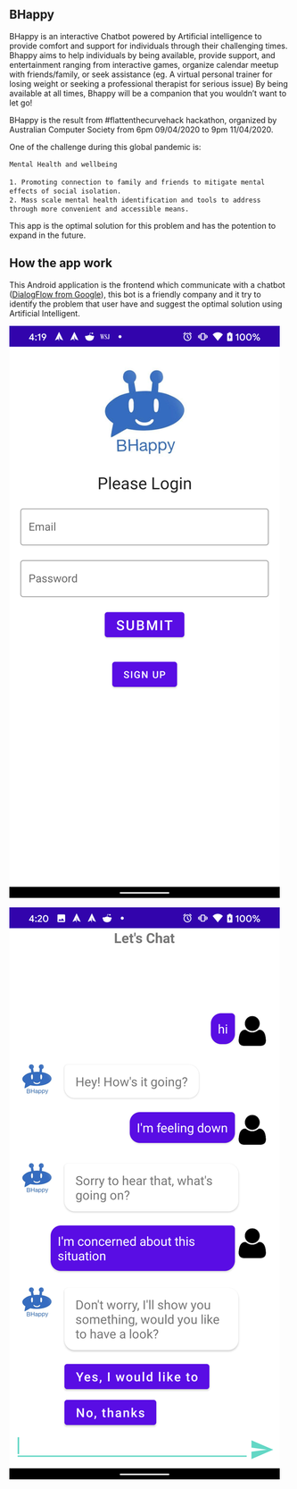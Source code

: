 
## BHappy

BHappy is an interactive Chatbot powered by Artificial intelligence to provide comfort and support for individuals through their challenging times. 
Bhappy aims to help individuals by being available, provide support, and entertainment ranging from interactive games, 
organize calendar meetup with friends/family, or seek assistance (eg. A virtual personal trainer for losing weight or seeking a professional therapist for serious issue) 
By being available at all times, Bhappy will be a companion that you wouldn’t want to let go!

BHappy is the result from #flattenthecurvehack hackathon, organized by Australian Computer Society from 6pm 09/04/2020 to 9pm 11/04/2020.

One of the challenge during this global pandemic is:

    Mental Health and wellbeing 

    1. Promoting connection to family and friends to mitigate mental effects of social isolation.
    2. Mass scale mental health identification and tools to address through more convenient and accessible means.

This app is the optimal solution for this problem and has the potention to expand in the future.

## How the app work

This Android application is the frontend which communicate with a chatbot ([DialogFlow from Google](https://dialogflow.com)), this bot is a friendly company and it try to identify the problem that user have and suggest the optimal solution using Artificial Intelligent.

![Login](./img/login.png "Sign In")

![Chat](./img/chat.png "ChatBot")

